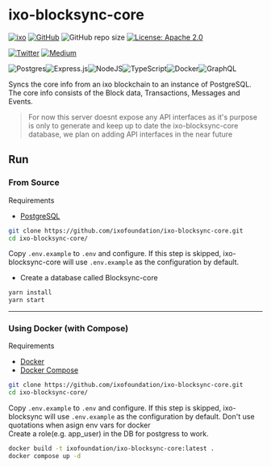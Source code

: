 # ixo-blocksync-core

[![ixo](https://img.shields.io/badge/ixo-project-blue)](https://ixo.foundation)
[![GitHub](https://img.shields.io/github/stars/ixofoundation/jambo?style=social)](https://github.com/ixofoundation/ixo-blocksync-core)
![GitHub repo size](https://img.shields.io/github/repo-size/ixofoundation/ixo-blocksync-core)
[![License: Apache 2.0](https://img.shields.io/badge/License-Apache%202.0-blue.svg)](https://github.com/ixofoundation/jambo/blob/main/LICENSE)

[![Twitter](https://img.shields.io/twitter/follow/ixo_impact?style=social)](https://twitter.com/ixoworld)
[![Medium](https://img.shields.io/badge/Medium-ixo-green)](https://ixoworld.medium.com/)

![Postgres](https://img.shields.io/badge/postgres-%23316192.svg?style=for-the-badge&logo=postgresql&logoColor=white)![Express.js](https://img.shields.io/badge/express.js-%23404d59.svg?style=for-the-badge&logo=express&logoColor=%2361DAFB)![NodeJS](https://img.shields.io/badge/node.js-6DA55F?style=for-the-badge&logo=node.js&logoColor=white)![TypeScript](https://img.shields.io/badge/typescript-%23007ACC.svg?style=for-the-badge&logo=typescript&logoColor=white)![Docker](https://img.shields.io/badge/docker-%230db7ed.svg?style=for-the-badge&logo=docker&logoColor=white)![GraphQL](https://img.shields.io/badge/-GraphQL-E10098?style=for-the-badge&logo=graphql&logoColor=white)

Syncs the core info from an ixo blockchain to an instance of PostgreSQL. The core info consists of the Block data, Transactions, Messages and Events.

> For now this server doesnt expose any API interfaces as it's purpose is only to generate and keep up to date the ixo-blocksync-core database, we plan on adding API interfaces in the near future

## Run

### From Source

Requirements

- [PostgreSQL](https://www.postgresql.org/download/)

```bash
git clone https://github.com/ixofoundation/ixo-blocksync-core.git
cd ixo-blocksync-core/
```

Copy `.env.example` to `.env` and configure. If this step is skipped, ixo-blocksync-core will use `.env.example` as the configuration by default.

- Create a database called Blocksync-core

```bash
yarn install
yarn start
```

---

### Using Docker (with Compose)

Requirements

- [Docker](https://docs.docker.com/engine/install/)
- [Docker Compose](https://docs.docker.com/compose/install/)

```bash
git clone https://github.com/ixofoundation/ixo-blocksync-core.git
cd ixo-blocksync-core/
```

Copy `.env.example` to `.env` and configure. If this step is skipped, ixo-blocksync will use `.env.example` as the configuration by default.
Don't use quotations when asign env vars for docker  
Create a role(e.g. app_user) in the DB for postgress to work.

```bash
docker build -t ixofoundation/ixo-blocksync-core:latest .
docker compose up -d
```
